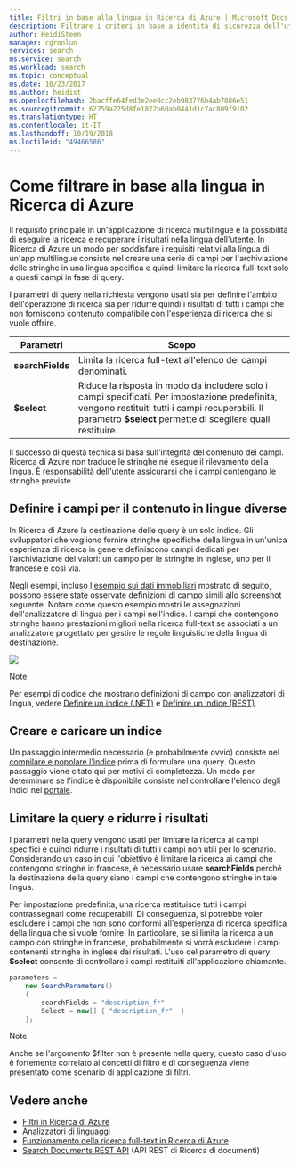 ```yaml
---
title: Filtri in base alla lingua in Ricerca di Azure | Microsoft Docs
description: Filtrare i criteri in base a identità di sicurezza dell'utente, lingua, località geografica o valori numerici per ridurre i risultati della ricerca nelle query in Ricerca di Azure, un servizio di ricerca cloud ospitato in Microsoft Azure.
author: HeidiSteen
manager: cgronlun
services: search
ms.service: search
ms.workload: search
ms.topic: conceptual
ms.date: 10/23/2017
ms.author: heidist
ms.openlocfilehash: 2bacffe64fed3e2ee0cc2eb983776b4ab7086e51
ms.sourcegitcommit: 62759a225d8fe1872b60ab0441d1c7ac809f9102
ms.translationtype: HT
ms.contentlocale: it-IT
ms.lasthandoff: 10/19/2018
ms.locfileid: "49466586"
---
```

# <a name="how-to-filter-by-language-in-azure-search"></a>Come filtrare in base alla lingua in Ricerca di Azure 

Il requisito principale in un'applicazione di ricerca multilingue è la possibilità di eseguire la ricerca e recuperare i risultati nella lingua dell'utente. In Ricerca di Azure un modo per soddisfare i requisiti relativi alla lingua di un'app multilingue consiste nel creare una serie di campi per l'archiviazione delle stringhe in una lingua specifica e quindi limitare la ricerca full-text solo a questi campi in fase di query.

I parametri di query nella richiesta vengono usati sia per definire l'ambito dell'operazione di ricerca sia per ridurre quindi i risultati di tutti i campi che non forniscono contenuto compatibile con l'esperienza di ricerca che si vuole offrire.

| Parametri | Scopo |
|-----------|--------------|
| **searchFields** | Limita la ricerca full-text all'elenco dei campi denominati. |
| **$select** | Riduce la risposta in modo da includere solo i campi specificati. Per impostazione predefinita, vengono restituiti tutti i campi recuperabili. Il parametro **$select** permette di scegliere quali restituire. |

Il successo di questa tecnica si basa sull'integrità del contenuto dei campi. Ricerca di Azure non traduce le stringhe né esegue il rilevamento della lingua. È responsabilità dell'utente assicurarsi che i campi contengano le stringhe previste.

## <a name="define-fields-for-content-in-different-languages"></a>Definire i campi per il contenuto in lingue diverse

In Ricerca di Azure la destinazione delle query è un solo indice. Gli sviluppatori che vogliono fornire stringhe specifiche della lingua in un'unica esperienza di ricerca in genere definiscono campi dedicati per l'archiviazione dei valori: un campo per le stringhe in inglese, uno per il francese e così via. 

Negli esempi, incluso l'[esempio sui dati immobiliari](search-get-started-portal.md) mostrato di seguito, possono essere state osservate definizioni di campo simili allo screenshot seguente. Notare come questo esempio mostri le assegnazioni dell'analizzatore di lingua per i campi nell'indice. I campi che contengono stringhe hanno prestazioni migliori nella ricerca full-text se associati a un analizzatore progettato per gestire le regole linguistiche della lingua di destinazione.

  ![](./media/search-filters-language/lang-fields.png)

> [!Note]
> Per esempi di codice che mostrano definizioni di campo con analizzatori di lingua, vedere [Definire un indice (.NET)](https://docs.microsoft.com/azure/search/search-create-index-dotnet#define-your-azure-search-index) e [Definire un indice (REST)](https://docs.microsoft.com/azure/search/search-create-index-rest-api#define-your-azure-search-index-using-well-formed-json).

## <a name="build-and-load-an-index"></a>Creare e caricare un indice

Un passaggio intermedio necessario (e probabilmente ovvio) consiste nel [compilare e popolare l'indice](https://docs.microsoft.com/azure/search/search-create-index-dotnet#create-the-index) prima di formulare una query. Questo passaggio viene citato qui per motivi di completezza. Un modo per determinare se l'indice è disponibile consiste nel controllare l'elenco degli indici nel [portale](https://portal.azure.com).

## <a name="constrain-the-query-and-trim-results"></a>Limitare la query e ridurre i risultati

I parametri nella query vengono usati per limitare la ricerca ai campi specifici e quindi ridurre i risultati di tutti i campi non utili per lo scenario. Considerando un caso in cui l'obiettivo è limitare la ricerca ai campi che contengono stringhe in francese, è necessario usare **searchFields** perché la destinazione della query siano i campi che contengono stringhe in tale lingua. 

Per impostazione predefinita, una ricerca restituisce tutti i campi contrassegnati come recuperabili. Di conseguenza, si potrebbe voler escludere i campi che non sono conformi all'esperienza di ricerca specifica della lingua che si vuole fornire. In particolare, se si limita la ricerca a un campo con stringhe in francese, probabilmente si vorrà escludere i campi contenenti stringhe in inglese dai risultati. L'uso del parametro di query **$select** consente di controllare i campi restituiti all'applicazione chiamante.

```csharp
parameters =
    new SearchParameters()
    {
        searchFields = "description_fr" 
        Select = new[] { "description_fr"  }
    };
```
> [!Note]
> Anche se l'argomento $filter non è presente nella query, questo caso d'uso è fortemente correlato ai concetti di filtro e di conseguenza viene presentato come scenario di applicazione di filtri.

## <a name="see-also"></a>Vedere anche 

+ [Filtri in Ricerca di Azure](search-filters.md)
+ [Analizzatori di linguaggi](https://docs.microsoft.com/rest/api/searchservice/language-support)
+ [Funzionamento della ricerca full-text in Ricerca di Azure](search-lucene-query-architecture.md)
+ [Search Documents REST API](https://docs.microsoft.com/rest/api/searchservice/search-documents) (API REST di Ricerca di documenti)

